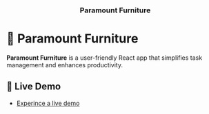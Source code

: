 <a name="readme-top"></a>



<div align="center">
  <h3><b>Paramount Furniture</b></h3>
</div>



# 📖 Paramount Furniture <a name="about-project"></a>

**Paramount Furniture** is a user-friendly React app that simplifies task management and enhances productivity. 


## 🚀 Live Demo <a name="live-demo"></a>

- [Experince a live demo](https://tawsif0.github.io/Paramount/)



